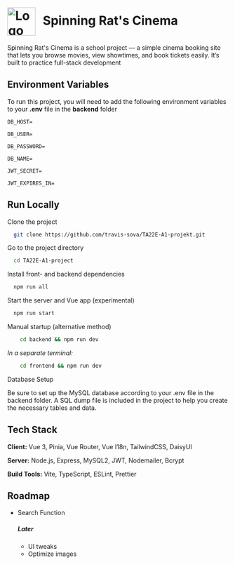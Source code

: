 <h1>
  <img src="https://github.com/user-attachments/assets/e0483a31-e7e0-4892-8fcc-d9b9061fa9f5" alt="Logo" style="height: 64px; vertical-align: middle; margin-right: 10px;">
  Spinning Rat's Cinema
</h1>


Spinning Rat's Cinema is a school project — a simple cinema booking site that lets you browse movies, view showtimes, and book tickets easily. It’s built to practice full-stack development 

## Environment Variables

To run this project, you will need to add the following environment variables to your **.env** file in the **backend** folder

`DB_HOST=`

`DB_USER=`

`DB_PASSWORD=`

`DB_NAME=`

`JWT_SECRET=`

`JWT_EXPIRES_IN=`


## Run Locally

Clone the project

```bash
  git clone https://github.com/travis-sova/TA22E-A1-projekt.git
```

Go to the project directory

```bash
  cd TA22E-A1-project
```

Install front- and backend dependencies

```bash
  npm run all
```

Start the server and Vue app (experimental)

```bash
  npm run start
```

Manual startup (alternative method)

```bash
    cd backend && npm run dev
```

_In a separate terminal:_

```bash
    cd frontend && npm run dev
```

Database Setup

Be sure to set up the MySQL database according to your .env file in the backend folder.
A SQL dump file is included in the project to help you create the necessary tables and data.

## Tech Stack

**Client:** Vue 3, Pinia, Vue Router, Vue I18n, TailwindCSS, DaisyUI

**Server:** Node.js, Express, MySQL2, JWT, Nodemailer, Bcrypt

**Build Tools:** Vite, TypeScript, ESLint, Prettier

## Roadmap

  - Search Function

    ##### Later
    - UI tweaks
    - Optimize images
